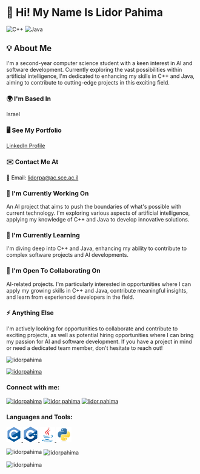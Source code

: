 # 👋 Hi! My Name Is Lidor Pahima

![C++](https://img.shields.io/badge/C++-00599C?style=for-the-badge&logo=c%2B%2B&logoColor=white) ![Java](https://img.shields.io/badge/Java-ED8B00?style=for-the-badge&logo=java&logoColor=white)

## 💡 About Me

I'm a second-year computer science student with a keen interest in AI and software development. Currently exploring the vast possibilities within artificial intelligence, I'm dedicated to enhancing my skills in C++ and Java, aiming to contribute to cutting-edge projects in this exciting field.

### 🌍 I'm Based In

Israel

### 🖥️ See My Portfolio

[LinkedIn Profile](https://www.linkedin.com/in/lidor-pahima/)

### ✉️ Contact Me At

📧 Email: [lidorpa@ac.sce.ac.il](mailto:lidorpa@ac.sce.ac.il)

### 🚀 I'm Currently Working On

An AI project that aims to push the boundaries of what's possible with current technology. I'm exploring various aspects of artificial intelligence, applying my knowledge of C++ and Java to develop innovative solutions.

### 🧠 I'm Currently Learning

I'm diving deep into C++ and Java, enhancing my ability to contribute to complex software projects and AI developments.

### 🤝 I'm Open To Collaborating On

AI-related projects. I'm particularly interested in opportunities where I can apply my growing skills in C++ and Java, contribute meaningful insights, and learn from experienced developers in the field.

### ⚡ Anything Else

I'm actively looking for opportunities to collaborate and contribute to exciting projects, as well as potential hiring opportunities where I can bring my passion for AI and software development. If you have a project in mind or need a dedicated team member, don't hesitate to reach out!
<p align="left"> <img src="https://komarev.com/ghpvc/?username=lidorpahima&label=Profile%20views&color=0e75b6&style=flat" alt="lidorpahima" /> </p>

<p align="left"> <a href="https://github.com/ryo-ma/github-profile-trophy"><img src="https://github-profile-trophy.vercel.app/?username=lidorpahima" alt="lidorpahima" /></a> </p>

<h3 align="left">Connect with me:</h3>
<p align="left">
<a href="https://dev.to/lidorpahima" target="blank"><img align="center" src="https://raw.githubusercontent.com/rahuldkjain/github-profile-readme-generator/master/src/images/icons/Social/devto.svg" alt="lidorpahima" height="30" width="40" /></a>
<a href="https://linkedin.com/in/lidor pahima" target="blank"><img align="center" src="https://raw.githubusercontent.com/rahuldkjain/github-profile-readme-generator/master/src/images/icons/Social/linked-in-alt.svg" alt="lidor pahima" height="30" width="40" /></a>
<a href="https://fb.com/lidor.pahima" target="blank"><img align="center" src="https://raw.githubusercontent.com/rahuldkjain/github-profile-readme-generator/master/src/images/icons/Social/facebook.svg" alt="lidor.pahima" height="30" width="40" /></a>
</p>

<h3 align="left">Languages and Tools:</h3>
<p align="left"> <a href="https://www.cprogramming.com/" target="_blank" rel="noreferrer"> <img src="https://raw.githubusercontent.com/devicons/devicon/master/icons/c/c-original.svg" alt="c" width="40" height="40"/> </a> <a href="https://www.w3schools.com/cpp/" target="_blank" rel="noreferrer"> <img src="https://raw.githubusercontent.com/devicons/devicon/master/icons/cplusplus/cplusplus-original.svg" alt="cplusplus" width="40" height="40"/> </a> <a href="https://www.java.com" target="_blank" rel="noreferrer"> <img src="https://raw.githubusercontent.com/devicons/devicon/master/icons/java/java-original.svg" alt="java" width="40" height="40"/> </a> <a href="https://www.python.org" target="_blank" rel="noreferrer"> <img src="https://raw.githubusercontent.com/devicons/devicon/master/icons/python/python-original.svg" alt="python" width="40" height="40"/> </a> </p>

<p><img align="left" src="https://github-readme-stats.vercel.app/api/top-langs?username=lidorpahima&show_icons=true&locale=en&layout=compact" alt="lidorpahima" /></p>

<p>&nbsp;<img align="center" src="https://github-readme-stats.vercel.app/api?username=lidorpahima&show_icons=true&locale=en" alt="lidorpahima" /></p>

<p><img align="center" src="https://github-readme-streak-stats.herokuapp.com/?user=lidorpahima&" alt="lidorpahima" /></p>
